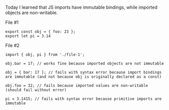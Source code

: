 Today I learned that JS imports have immutable bindings, while imported objects are non-writable.

File #1

    export const obj = { foo: 23 };
    export let pi = 3.14
    
File #2

    import { obj, pi } from './file-1';

    obj.bar = 17; // works fine because imported objects are not immutable

    obj = { bar: 17 }; // fails with syntax error because import bindings are immutable (and not because obj is originally declared as a const)

    obj.foo = 32; // fails because imported values are non-writable (should fail without error)

    pi = 3.1415; // fails with syntax error because primitive imports are immutable
